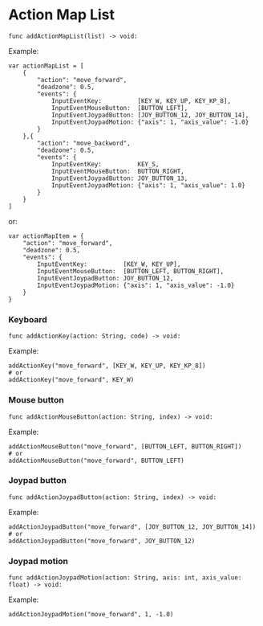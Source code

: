 # Action Map List

```gdscript
func addActionMapList(list) -> void:
```

Example:

```gdscript
var actionMapList = [
	{
		"action": "move_forward",
		"deadzone": 0.5,
		"events": {
			InputEventKey:          [KEY_W, KEY_UP, KEY_KP_8],
			InputEventMouseButton:  [BUTTON_LEFT],
			InputEventJoypadButton: [JOY_BUTTON_12, JOY_BUTTON_14],
			InputEventJoypadMotion: {"axis": 1, "axis_value": -1.0}
		}
	},{
		"action": "move_backword",
		"deadzone": 0.5,
		"events": {
			InputEventKey:          KEY_S,
			InputEventMouseButton:  BUTTON_RIGHT,
			InputEventJoypadButton: JOY_BUTTON_13,
			InputEventJoypadMotion: {"axis": 1, "axis_value": 1.0}
		}
	}
]
```

or:

```gdscript
var actionMapItem = {
	"action": "move_forward",
	"deadzone": 0.5,
	"events": {
		InputEventKey:          [KEY_W, KEY_UP],
		InputEventMouseButton:  [BUTTON_LEFT, BUTTON_RIGHT],
		InputEventJoypadButton: JOY_BUTTON_12,
		InputEventJoypadMotion: {"axis": 1, "axis_value": -1.0}
	}
}
```

### Keyboard

```gdscript
func addActionKey(action: String, code) -> void:
```

Example:

```gdscript
addActionKey("move_forward", [KEY_W, KEY_UP, KEY_KP_8])
# or
addActionKey("move_forward", KEY_W)
```

### Mouse button

```gdscript
func addActionMouseButton(action: String, index) -> void:
```

Example:

```gdscript
addActionMouseButton("move_forward", [BUTTON_LEFT, BUTTON_RIGHT])
# or
addActionMouseButton("move_forward", BUTTON_LEFT)
```

### Joypad button

```gdscript
func addActionJoypadButton(action: String, index) -> void:
```

Example:

```gdscript
addActionJoypadButton("move_forward", [JOY_BUTTON_12, JOY_BUTTON_14])
# or
addActionJoypadButton("move_forward", JOY_BUTTON_12)
```

### Joypad motion

```gdscript
func addActionJoypadMotion(action: String, axis: int, axis_value: float) -> void:
```

Example:

```gdscript
addActionJoypadMotion("move_forward", 1, -1.0)
```